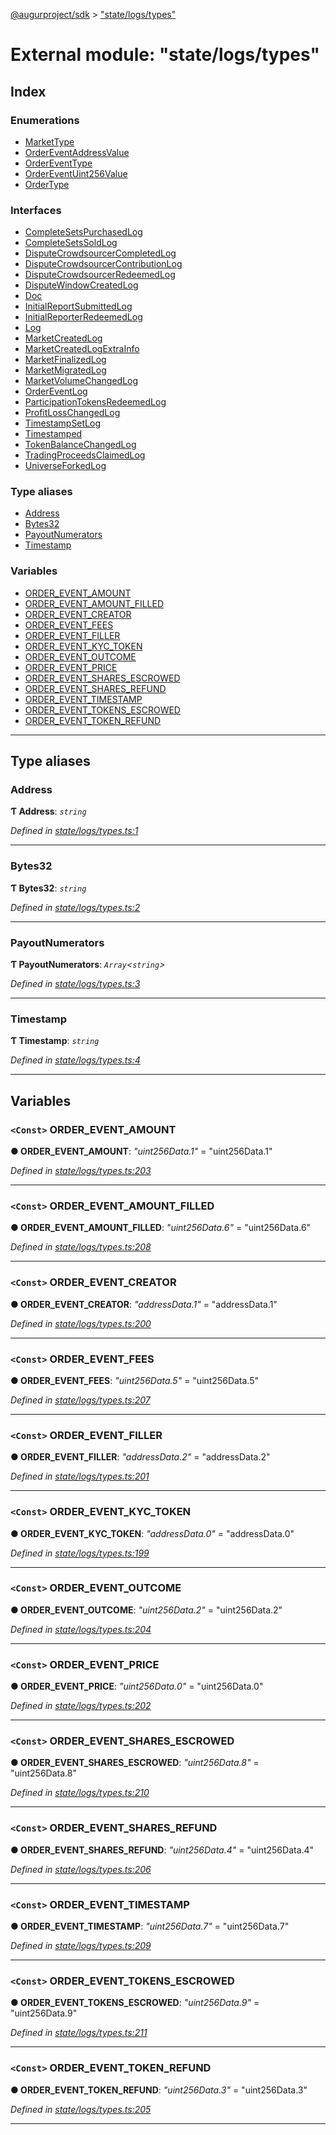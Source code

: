 [@augurproject/sdk](../README.md) > ["state/logs/types"](../modules/_state_logs_types_.md)

# External module: "state/logs/types"

## Index

### Enumerations

* [MarketType](../enums/_state_logs_types_.markettype.md)
* [OrderEventAddressValue](../enums/_state_logs_types_.ordereventaddressvalue.md)
* [OrderEventType](../enums/_state_logs_types_.ordereventtype.md)
* [OrderEventUint256Value](../enums/_state_logs_types_.ordereventuint256value.md)
* [OrderType](../enums/_state_logs_types_.ordertype.md)

### Interfaces

* [CompleteSetsPurchasedLog](../interfaces/_state_logs_types_.completesetspurchasedlog.md)
* [CompleteSetsSoldLog](../interfaces/_state_logs_types_.completesetssoldlog.md)
* [DisputeCrowdsourcerCompletedLog](../interfaces/_state_logs_types_.disputecrowdsourcercompletedlog.md)
* [DisputeCrowdsourcerContributionLog](../interfaces/_state_logs_types_.disputecrowdsourcercontributionlog.md)
* [DisputeCrowdsourcerRedeemedLog](../interfaces/_state_logs_types_.disputecrowdsourcerredeemedlog.md)
* [DisputeWindowCreatedLog](../interfaces/_state_logs_types_.disputewindowcreatedlog.md)
* [Doc](../interfaces/_state_logs_types_.doc.md)
* [InitialReportSubmittedLog](../interfaces/_state_logs_types_.initialreportsubmittedlog.md)
* [InitialReporterRedeemedLog](../interfaces/_state_logs_types_.initialreporterredeemedlog.md)
* [Log](../interfaces/_state_logs_types_.log.md)
* [MarketCreatedLog](../interfaces/_state_logs_types_.marketcreatedlog.md)
* [MarketCreatedLogExtraInfo](../interfaces/_state_logs_types_.marketcreatedlogextrainfo.md)
* [MarketFinalizedLog](../interfaces/_state_logs_types_.marketfinalizedlog.md)
* [MarketMigratedLog](../interfaces/_state_logs_types_.marketmigratedlog.md)
* [MarketVolumeChangedLog](../interfaces/_state_logs_types_.marketvolumechangedlog.md)
* [OrderEventLog](../interfaces/_state_logs_types_.ordereventlog.md)
* [ParticipationTokensRedeemedLog](../interfaces/_state_logs_types_.participationtokensredeemedlog.md)
* [ProfitLossChangedLog](../interfaces/_state_logs_types_.profitlosschangedlog.md)
* [TimestampSetLog](../interfaces/_state_logs_types_.timestampsetlog.md)
* [Timestamped](../interfaces/_state_logs_types_.timestamped.md)
* [TokenBalanceChangedLog](../interfaces/_state_logs_types_.tokenbalancechangedlog.md)
* [TradingProceedsClaimedLog](../interfaces/_state_logs_types_.tradingproceedsclaimedlog.md)
* [UniverseForkedLog](../interfaces/_state_logs_types_.universeforkedlog.md)

### Type aliases

* [Address](_state_logs_types_.md#address)
* [Bytes32](_state_logs_types_.md#bytes32)
* [PayoutNumerators](_state_logs_types_.md#payoutnumerators)
* [Timestamp](_state_logs_types_.md#timestamp)

### Variables

* [ORDER_EVENT_AMOUNT](_state_logs_types_.md#order_event_amount)
* [ORDER_EVENT_AMOUNT_FILLED](_state_logs_types_.md#order_event_amount_filled)
* [ORDER_EVENT_CREATOR](_state_logs_types_.md#order_event_creator)
* [ORDER_EVENT_FEES](_state_logs_types_.md#order_event_fees)
* [ORDER_EVENT_FILLER](_state_logs_types_.md#order_event_filler)
* [ORDER_EVENT_KYC_TOKEN](_state_logs_types_.md#order_event_kyc_token)
* [ORDER_EVENT_OUTCOME](_state_logs_types_.md#order_event_outcome)
* [ORDER_EVENT_PRICE](_state_logs_types_.md#order_event_price)
* [ORDER_EVENT_SHARES_ESCROWED](_state_logs_types_.md#order_event_shares_escrowed)
* [ORDER_EVENT_SHARES_REFUND](_state_logs_types_.md#order_event_shares_refund)
* [ORDER_EVENT_TIMESTAMP](_state_logs_types_.md#order_event_timestamp)
* [ORDER_EVENT_TOKENS_ESCROWED](_state_logs_types_.md#order_event_tokens_escrowed)
* [ORDER_EVENT_TOKEN_REFUND](_state_logs_types_.md#order_event_token_refund)

---

## Type aliases

<a id="address"></a>

###  Address

**Ƭ Address**: *`string`*

*Defined in [state/logs/types.ts:1](https://github.com/AugurProject/augur/blob/1991ef64ef/packages/augur-sdk/src/state/logs/types.ts#L1)*

___
<a id="bytes32"></a>

###  Bytes32

**Ƭ Bytes32**: *`string`*

*Defined in [state/logs/types.ts:2](https://github.com/AugurProject/augur/blob/1991ef64ef/packages/augur-sdk/src/state/logs/types.ts#L2)*

___
<a id="payoutnumerators"></a>

###  PayoutNumerators

**Ƭ PayoutNumerators**: *`Array`<`string`>*

*Defined in [state/logs/types.ts:3](https://github.com/AugurProject/augur/blob/1991ef64ef/packages/augur-sdk/src/state/logs/types.ts#L3)*

___
<a id="timestamp"></a>

###  Timestamp

**Ƭ Timestamp**: *`string`*

*Defined in [state/logs/types.ts:4](https://github.com/AugurProject/augur/blob/1991ef64ef/packages/augur-sdk/src/state/logs/types.ts#L4)*

___

## Variables

<a id="order_event_amount"></a>

### `<Const>` ORDER_EVENT_AMOUNT

**● ORDER_EVENT_AMOUNT**: *"uint256Data.1"* = "uint256Data.1"

*Defined in [state/logs/types.ts:203](https://github.com/AugurProject/augur/blob/1991ef64ef/packages/augur-sdk/src/state/logs/types.ts#L203)*

___
<a id="order_event_amount_filled"></a>

### `<Const>` ORDER_EVENT_AMOUNT_FILLED

**● ORDER_EVENT_AMOUNT_FILLED**: *"uint256Data.6"* = "uint256Data.6"

*Defined in [state/logs/types.ts:208](https://github.com/AugurProject/augur/blob/1991ef64ef/packages/augur-sdk/src/state/logs/types.ts#L208)*

___
<a id="order_event_creator"></a>

### `<Const>` ORDER_EVENT_CREATOR

**● ORDER_EVENT_CREATOR**: *"addressData.1"* = "addressData.1"

*Defined in [state/logs/types.ts:200](https://github.com/AugurProject/augur/blob/1991ef64ef/packages/augur-sdk/src/state/logs/types.ts#L200)*

___
<a id="order_event_fees"></a>

### `<Const>` ORDER_EVENT_FEES

**● ORDER_EVENT_FEES**: *"uint256Data.5"* = "uint256Data.5"

*Defined in [state/logs/types.ts:207](https://github.com/AugurProject/augur/blob/1991ef64ef/packages/augur-sdk/src/state/logs/types.ts#L207)*

___
<a id="order_event_filler"></a>

### `<Const>` ORDER_EVENT_FILLER

**● ORDER_EVENT_FILLER**: *"addressData.2"* = "addressData.2"

*Defined in [state/logs/types.ts:201](https://github.com/AugurProject/augur/blob/1991ef64ef/packages/augur-sdk/src/state/logs/types.ts#L201)*

___
<a id="order_event_kyc_token"></a>

### `<Const>` ORDER_EVENT_KYC_TOKEN

**● ORDER_EVENT_KYC_TOKEN**: *"addressData.0"* = "addressData.0"

*Defined in [state/logs/types.ts:199](https://github.com/AugurProject/augur/blob/1991ef64ef/packages/augur-sdk/src/state/logs/types.ts#L199)*

___
<a id="order_event_outcome"></a>

### `<Const>` ORDER_EVENT_OUTCOME

**● ORDER_EVENT_OUTCOME**: *"uint256Data.2"* = "uint256Data.2"

*Defined in [state/logs/types.ts:204](https://github.com/AugurProject/augur/blob/1991ef64ef/packages/augur-sdk/src/state/logs/types.ts#L204)*

___
<a id="order_event_price"></a>

### `<Const>` ORDER_EVENT_PRICE

**● ORDER_EVENT_PRICE**: *"uint256Data.0"* = "uint256Data.0"

*Defined in [state/logs/types.ts:202](https://github.com/AugurProject/augur/blob/1991ef64ef/packages/augur-sdk/src/state/logs/types.ts#L202)*

___
<a id="order_event_shares_escrowed"></a>

### `<Const>` ORDER_EVENT_SHARES_ESCROWED

**● ORDER_EVENT_SHARES_ESCROWED**: *"uint256Data.8"* = "uint256Data.8"

*Defined in [state/logs/types.ts:210](https://github.com/AugurProject/augur/blob/1991ef64ef/packages/augur-sdk/src/state/logs/types.ts#L210)*

___
<a id="order_event_shares_refund"></a>

### `<Const>` ORDER_EVENT_SHARES_REFUND

**● ORDER_EVENT_SHARES_REFUND**: *"uint256Data.4"* = "uint256Data.4"

*Defined in [state/logs/types.ts:206](https://github.com/AugurProject/augur/blob/1991ef64ef/packages/augur-sdk/src/state/logs/types.ts#L206)*

___
<a id="order_event_timestamp"></a>

### `<Const>` ORDER_EVENT_TIMESTAMP

**● ORDER_EVENT_TIMESTAMP**: *"uint256Data.7"* = "uint256Data.7"

*Defined in [state/logs/types.ts:209](https://github.com/AugurProject/augur/blob/1991ef64ef/packages/augur-sdk/src/state/logs/types.ts#L209)*

___
<a id="order_event_tokens_escrowed"></a>

### `<Const>` ORDER_EVENT_TOKENS_ESCROWED

**● ORDER_EVENT_TOKENS_ESCROWED**: *"uint256Data.9"* = "uint256Data.9"

*Defined in [state/logs/types.ts:211](https://github.com/AugurProject/augur/blob/1991ef64ef/packages/augur-sdk/src/state/logs/types.ts#L211)*

___
<a id="order_event_token_refund"></a>

### `<Const>` ORDER_EVENT_TOKEN_REFUND

**● ORDER_EVENT_TOKEN_REFUND**: *"uint256Data.3"* = "uint256Data.3"

*Defined in [state/logs/types.ts:205](https://github.com/AugurProject/augur/blob/1991ef64ef/packages/augur-sdk/src/state/logs/types.ts#L205)*

___

